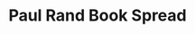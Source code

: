 ---
layout: layouts/post.njk
tags:
- work
title: Paul Rand Book Spread
medium: Print
software: Photoshop, InDesign and Illustrator
featured_image: "/img/randbook.png"
description: A vintage postcard altered with custom stamp.
support_images:
---
